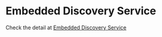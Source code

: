 # Embedded Discovery Service

Check the detail at [Embedded Discovery Service](../../websp/templates/shibboleth-ds/README.txt)
